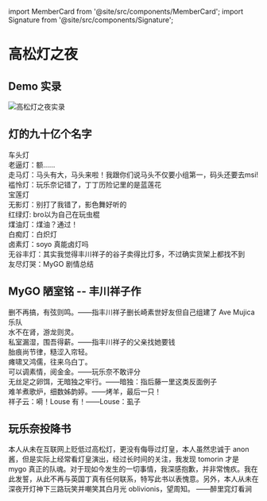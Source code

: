 import MemberCard from '@site/src/components/MemberCard';
import Signature from '@site/src/components/Signature';

# 高松灯之夜

<MemberCard
  name="玩乐奈"
  subtitle="作者"
  avatar="https://lain.bgm.tv/pic/user/c/000/76/99/769910.jpg"
  link="https://bgm.tv/user/darjeeling39_ak"
/>

## Demo 实录

![高松灯之夜实录](/img/screenshot/高松灯之夜.jpg)

## 灯的九十亿个名字

车头灯\
老逼灯：额……\
走马灯：马头有大，马头来啦！我跟你们说马头不仅要小组第一，码头还要去msi!\
褴怜灯：玩乐奈记错了，丁丁历险记里的是蓝莲花\
宝莲灯\
无影灯：别打了我错了，影色舞好听的\
红绿灯: bro以为自己在玩虫棍\
煤油灯：<Spoiler>煤油？通过！</Spoiler>\
白痴灯：白炽灯\
卤素灯：soyo 真能卤灯吗\
无谷丰灯：其实我觉得丰川祥子的谷子卖得比灯多，不过确实货架上都找不到\
友尽灯哭：MyGO 剧情总结

## MyGO 陋室铭 -- 丰川祥子作

删不再搞，有弦则鸣。——指丰川祥子删长崎素世好友但自己组建了 Ave Mujica 乐队\
水不在肾，游龙则灵。\
私室漏湿，围吾得薪。——指丰川祥子的父亲找她要钱\
胎痕尚节律，糙涩入帘轻。\
瘫啸又鸿儒，往来乌白丁。\
可以调素情，阅金金。——玩乐奈不敢评分\
无丝足之卵饵，无暗独之牢行。——暗独：指后藤一里这类反面例子\
难羊煮歌炉，细数姊韵婷。——烤羊，最后一只！\
祥子云：嗬！Louse 有！——Louse：虱子

## 玩乐奈投降书

本人从未在互联网上贬低过高松灯，更没有侮辱过灯皇，本人虽然忠诚于 anon 酱，但是实际上经常看灯皇演出，经过长时间的关注，我发现 tomorin 才是 mygo 真正的队魂。对于现如今发生的一切事情，我深感抱歉，并非常愧疚。我在此发誓，从此不再与英国丁真有任何联系，特写此书以表愧意。另外，本人从未在深夜开灯神下三路玩笑并嘲笑其白月光 oblivionis，望周知。
<Signature>——醉里窕灯看涧</Signature>

